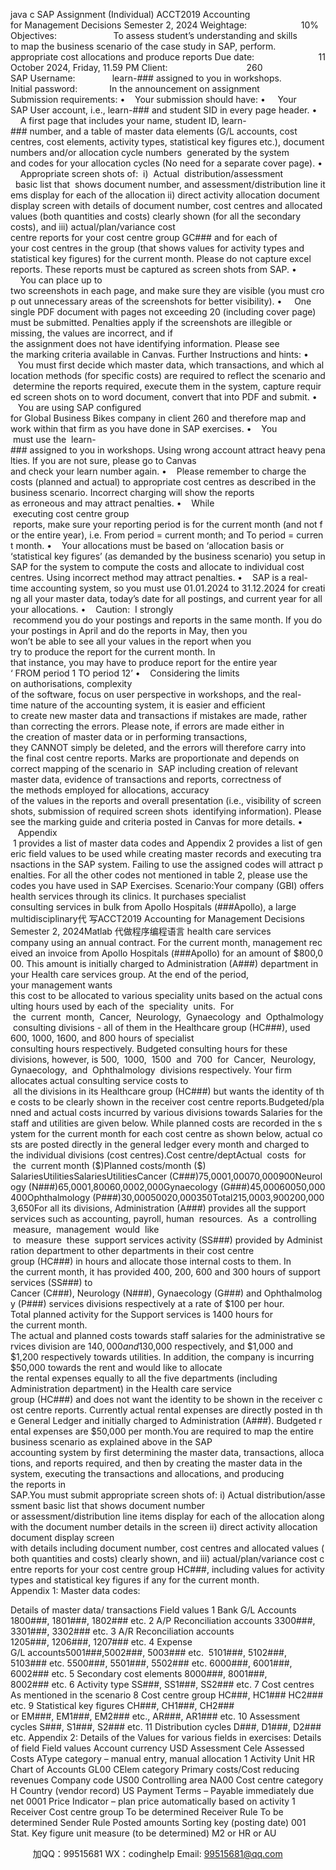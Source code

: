 java c
SAP Assignment (Individual)
ACCT2019 Accounting for Management Decisions
Semester 2, 2024
Weightage:                      10%
Objectives:                       To assess student’s understanding and skills to map the business scenario
of the case study in SAP, perform. appropriate cost allocations and produce reports
Due date:                          11 October 2024, Friday, 11.59 PM
Client:                                260
SAP Username:               learn-### assigned to you in workshops.
Initial password:             In the announcement on assignment
Submission requirements:
•    Your submission should have:
•     Your SAP User account, i.e., learn-### and student SID in every page header.
•     A first page that includes your name, student ID, learn-### number, and a table of master data elements (G/L accounts, cost centres, cost elements, activity types, statistical key figures etc.), document numbers and/or allocation cycle numbers  generated by the system and codes for your allocation cycles (No need for a separate cover page).
•     Appropriate screen shots of:  i)  Actual  distribution/assessment   basic list that  shows document number, and assessment/distribution line items display for each of the allocation ii) direct activity allocation document display screen with details of document number, cost centres and allocated values (both quantities and costs) clearly shown (for all the secondary costs), and iii) actual/plan/variance cost centre reports for your cost centre group GC### and for each of your cost centres in the group (that shows values for activity types and statistical key figures) for the current month. Please do not capture excel reports. These reports must be captured as screen shots from SAP.
•     You can place up to two screenshots in each page, and make sure they are visible (you must crop out unnecessary areas of the screenshots for better visibility).
•     One single PDF document with pages not exceeding 20 (including cover page) must be submitted. Penalties apply if the screenshots are illegible or missing, the values are incorrect, and if the assignment does not have identifying information. Please see the marking criteria available in Canvas.
Further Instructions and hints:
•    You must first decide which master data, which transactions, and which allocation methods (for specific costs) are required to reflect the scenario and determine the reports required, execute them in the system, capture required screen shots on to word document, convert that into PDF and submit.
•    You are using SAP configured for Global Business Bikes company in client 260 and therefore map and work within that firm as you have done in SAP exercises.
•    You  must use the  learn-### assigned to you in workshops. Using wrong account attract heavy penalties. If you are not sure, please go to Canvas and check your learn number again.
•    Please remember to charge the costs (planned and actual) to appropriate cost centres as described in the business scenario. Incorrect charging will show the reports as erroneous and may attract penalties.
•    While  executing cost centre group  reports, make sure your reporting period is for the current month (and not for the entire year), i.e. From period = current month; and To period = current month.
•    Your allocations must be based on ‘allocation basis or ‘statistical key figures’ (as demanded by the business scenario) you setup in SAP for the system to compute the costs and allocate to individual cost centres. Using incorrect method may attract penalties.
•    SAP is a real-time accounting system, so you must use 01.01.2024 to 31.12.2024 for creating all your master data, today’s date for all postings, and current year for all your allocations.
•    Caution:  I strongly  recommend you do your postings and reports in the same month. If you do your postings in April and do the reports in May, then you won’t be able to see all your values in the report when you try to produce the report for the current month. In that instance, you may have to produce report for the entire year ‘ FROM period 1 TO period 12’
•    Considering the limits on authorisations, complexity of the software, focus on user perspective in workshops, and the real-time nature of the accounting system, it is easier and efficient to create new master data and transactions if mistakes are made, rather than correcting the errors. Please note, if errors are made either in the creation of master data or in performing transactions, they CANNOT simply be deleted, and the errors will therefore carry into the final cost centre reports. Marks are proportionate and depends on correct mapping of the scenario in  SAP including creation of relevant master data, evidence of transactions and reports, correctness of the methods employed for allocations, accuracy of the values in the reports and overall presentation (i.e., visibility of screen shots, submission of required screen shots  identifying information). Please see the marking guide and criteria posted in Canvas for more details.
•    Appendix  1 provides a list of master data codes and Appendix 2 provides a list of generic field values to be used while creating master records and executing transactions in the SAP system. Failing to use the assigned codes will attract penalties. For all the other codes not mentioned in table 2, please use the codes you have used in SAP Exercises.
Scenario:Your company (GBI) offers health services through its clinics. It purchases specialist consulting services in bulk from Apollo Hospitals (###Apollo), a large multidisciplinary代 写ACCT2019 Accounting for Management Decisions Semester 2, 2024Matlab
代做程序编程语言 health care services company using an annual contract. For the current month, management received an invoice from Apollo Hospitals (###Apollo) for an amount of $800,000. This amount is initially charged to Administration (A###) department in your Health care services group. At the end of the period, your management wants this cost to be allocated to various speciality units based on the actual consulting hours used by each of the  speciality  units.  For  the  current  month,  Cancer,  Neurology,  Gynaecology  and  Opthalmology consulting divisions - all of them in the Healthcare group (HC###), used 600, 1000, 1600, and 800 hours of specialist consulting hours respectively. Budgeted consulting hours for these divisions, however, is 500,  1000,  1500  and  700  for  Cancer,  Neurology,  Gynaecology,  and  Ophthalmology  divisions respectively. Your firm allocates actual consulting service costs to  all the divisions in its Healthcare group (HC###) but wants the identity of the costs to be clearly shown in the receiver cost centre reports.Budgeted/planned and actual costs incurred by various divisions towards Salaries for the staff and utilities are given below. While planned costs are recorded in the system for the current month for each cost centre as shown below, actual costs are posted directly in the general ledger every month and charged to the individual divisions (cost centres).Cost centre/deptActual  costs  for  the  current month ($)Planned costs/month ($)
SalariesUtilitiesSalariesUtilitiesCancer (C###)75,0001,00070,000900Neurology (N###)65,0001,80060,0002,000Gynaecology (G###)45,00060050,000400Ophthalmology (P###)30,00050020,000350Total215,0003,900200,0003,650For all its divisions, Administration (A###) provides all the support services such as accounting, payroll, human  resources.  As  a  controlling  measure,  management  would  like  to  measure  these  support services activity (SS###) provided by Administration department to other departments in their cost centre group (HC###) in hours and allocate those internal costs to them. In the current month, it has provided 400, 200, 600 and 300 hours of support services (SS###) to Cancer (C###), Neurology (N###), Gynaecology (G###) and Ophthalmology (P###) services divisions respectively at a rate of $100 per hour. Total planned activity for the Support services is 1400 hours for the current month. The actual and planned costs towards staff salaries for the administrative services division are $140,000 and $130,000 respectively, and $1,000 and $1,200 respectively towards utilities. In addition, the company is incurring $50,000 towards the rent and would like to allocate the rental expenses equally to all the five departments (including Administration department) in the Health care service group (HC###) and does not want the identity to be shown in the receiver cost centre reports. Currently actual rental expenses are directly posted in the General Ledger and initially charged to Administration (A###). Budgeted rental expenses are $50,000 per month.You are required to map the entire business scenario as explained above in the SAP accounting system by first determining the master data, transactions, allocations, and reports required, and then by creating the master data in the system, executing the transactions and allocations, and producing the reports in SAP.You must submit appropriate screen shots of: i) Actual distribution/assessment basic list that shows document number or assessment/distribution line items display for each of the allocation along with the document number details in the screen ii) direct activity allocation document display screen with details including document number, cost centres and allocated values (both quantities and costs) clearly shown, and iii) actual/plan/variance cost centre reports for your cost centre group HC###, including values for activity types and statistical key figures if any for the current month.
Appendix 1: Master data codes:

Details of master data/ transactions
Field values
1
Bank G/L Accounts
1800###, 1801###, 1802### etc.
2
A/P Reconciliation accounts
3300###, 3301###, 3302### etc.
3
A/R Reconciliation accounts
1205###, 1206###, 1207### etc.
4
Expense G/L accounts5001###,5002###, 5003### etc.  5101###, 5102###, 5103### etc. 5500###, 5501###, 5502### etc. 6000###, 6001###, 6002### etc.
5
Secondary cost elements
8000###, 8001###, 8002### etc.
6
Activity type
SS###, SS1###, SS2### etc.
7
Cost centres
As mentioned in the scenario
8
Cost centre group
HC###, HC1### HC2### etc.
9
Statistical key figures
CH###, CH1###, CH2### or EM###, EM1###, EM2### etc., AR###, AR1### etc.
10
Assessment cycles
S###, S1###, S2### etc.
11
Distribution cycles
D###, D1###, D2### etc.
Appendix 2: Details of the Values for various fields in exercises:
Details of field
Field values
Account currency
USD
Assessment Cele
Assessed Costs
AType category – manual entry, manual allocation
1
Activity Unit
HR
Chart of Accounts
GL00
CElem category
Primary costs/Cost reducing revenues
Company code
US00
Controlling area
NA00
Cost centre category
H
Country (vendor record)
US
Payment Terms – Payable immediately due net
0001
Price Indicator – plan price automatically based on activity
1
Receiver Cost centre group
To be determined
Receiver Rule
To be determined
Sender Rule
Posted amounts
Sorting key (posting date)
001
Stat. Key figure unit measure (to be determined)
M2 or HR or AU


         
加QQ：99515681  WX：codinghelp  Email: 99515681@qq.com

